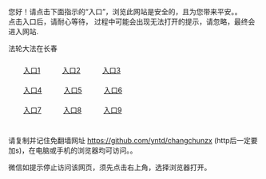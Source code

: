 您好！请点击下面指示的“入口”，浏览此网站是安全的，且为您带来平安。。 <br/>
点击入口后，请耐心等待， 过程中可能会出现无法打开的提示，请忽略，最终会进入网站. </br>

法轮大法在长春<br/>
<div style="padding:10px"><a style="margin:20px" target="_blank" href="https://d3c36mjum0w3ov.cloudfront.net/2Qpsp?ajrlt" id="ccLink1" rel="nofollow">入口1</a> <a target="_blank" style="margin:20px" href="https://d3a40dkx8v41if.cloudfront.net/2Qpsp?azvmytt" id="ccLink2" rel="nofollow">入口2</a> <a style="margin:20px" target="_blank" href="https://d1zt9uteemjqii.cloudfront.net/2Qpsp?jgppvrul" id="ccLink3" rel="nofollow">入口3</a></div>

<div style="padding:10px" ><a style="margin:20px" target="_blank" href="https://d3c36mjum0w3ov.cloudfront.net/2Qpsp?ajrlt" id="ccLink4" rel="nofollow">入口4</a> <a style="margin:20px" href="https://d3a40dkx8v41if.cloudfront.net/2Qpsp?azvmytt" target="_blank" id="ccLink5" rel="nofollow">入口5</a> <a style="margin:20px" href="https://d1zt9uteemjqii.cloudfront.net/2Qpsp?jgppvrul" target="_blank" id="ccLink6" rel="nofollow">入口6</a></div>

<div style="padding:10px"><a style="margin:20px" target="_blank" href="https://d3c36mjum0w3ov.cloudfront.net/2Qpsp?ajrlt" id="ccLink7" rel="nofollow">入口7</a> <a style="margin:20px" href="https://d3a40dkx8v41if.cloudfront.net/2Qpsp?azvmytt" target="_blank" id="ccLink8" rel="nofollow">入口8</a> <a style="margin:20px" target="_blank" href="https://d1zt9uteemjqii.cloudfront.net/2Qpsp?jgppvrul" id="ccLink9" rel="nofollow">入口9</a></div>

<br/>



请复制并记住免翻墙网址 https://github.com/yntd/changchunzx (http后一定要加s)，在电脑或手机的浏览器均可访问。。<br/>

微信如提示停止访问该网页，须先点击右上角，选择浏览器打开。
